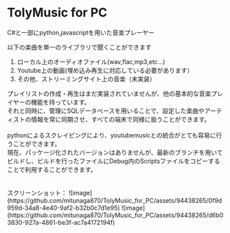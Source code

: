 <h1>TolyMusic for PC</h1>
C#と一部にpython,javascriptを用いた音楽プレーヤー<br>

以下の楽曲を単一のライブラリで聞くことができます
<ol>
  <li>ローカル上のオーディオファイル(wav,flac,mp3,etc...)</li>
  <li>Youtube上の動画(埋め込み再生に対応している必要があります）</li>
  <li>その他、ストリーミングサイト上の音楽（未実装）</li>
</ol>
プレイリストの作成・再生はまだ実装されていませんが、他の基本的な音楽プレイヤーの機能を持っています。<br>
それと同時に、管理にSQLデータベースを用いることで、設定した楽曲やアーティストの情報を常に同期させ、すべての端末で同様に扱うことができます。<br>
<br>
pythonによるスクレイピングにより、youtubemusicとの統合がとても容易に行うことができます。
<br>
現在、パッケージ化されたバージョンはありませんが、最新のブランチを用いてビルドし、ビルドを行ったファイルにDebug内のScriptsファイルをコピーすることで利用することができます。<br>
<br><br>
スクリーンショット：
![image](https://github.com/mitunaga870/TolyMusic_for_PC/assets/94438265/0f9d959d-34a8-4e40-9af2-b32b0c7d1e95)
![image](https://github.com/mitunaga870/TolyMusic_for_PC/assets/94438265/d6b03830-927a-4861-be3f-ac7a4172194f)
